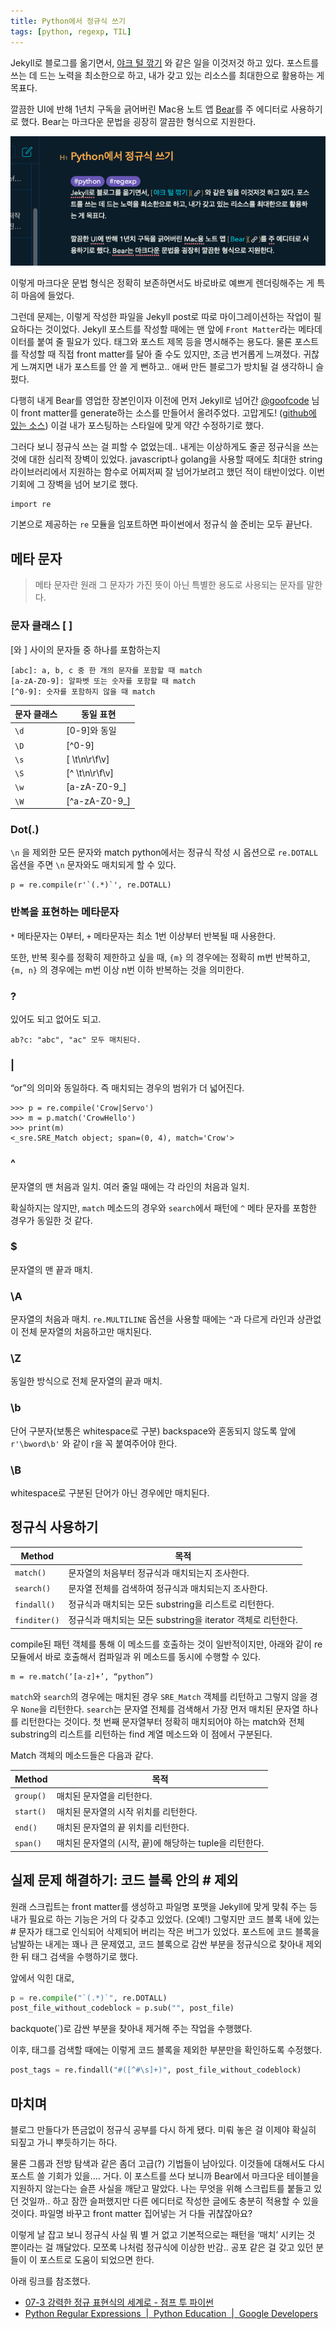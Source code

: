 ```yaml
---
title: Python에서 정규식 쓰기
tags: [python, regexp, TIL]
---
```

 
Jekyll로 블로그를 옮기면서, [야크 털 깎기](https://pub.mearie.org/yak_shaving) 와 같은 일을 이것저것 하고 있다. 포스트를 쓰는 데 드는 노력을 최소한으로 하고, 내가 갖고 있는 리소스를 최대한으로 활용하는 게 목표다.

깔끔한 UI에 반해 1년치 구독을 긁어버린 Mac용 노트 앱 [Bear](https://bear.app)를 주 에디터로 사용하기로 했다. Bear는 마크다운 문법을 굉장히 깔끔한 형식으로 지원한다.

![](/assets/images/python-regexp/screenshot%202019-01-05%20PM%2011.23.18.png)

이렇게 마크다운 문법 형식은 정확히 보존하면서도 바로바로 예쁘게 렌더링해주는 게 특히 마음에 들었다. 

그런데 문제는, 이렇게 작성한 파일을 Jekyll post로 따로 마이그레이션하는 작업이 필요하다는 것이었다. Jekyll 포스트를 작성할 때에는 맨 앞에 `Front Matter`라는 메타데이터를 붙여 줄 필요가 있다. 태그와 포스트 제목 등을 명시해주는 용도다. 물론 포스트를 작성할 때 직접 front matter를 달아 줄 수도 있지만, 조금 번거롭게 느껴졌다. 귀찮게 느껴지면 내가 포스트를 안 쓸 게 뻔하고.. 애써 만든 블로그가 방치될 걸 생각하니 슬펐다.

다행히 내게 Bear를 영업한 장본인이자 이전에 먼저 Jekyll로 넘어간 [@goofcode](http://goofcode.github.io) 님이 front matter를 generate하는 소스를 만들어서 올려주었다.  고맙게도! ([github에 있는 소스](https://github.com/goofcode/goofcode.github.io/blob/master/post_ready.py)) 이걸 내가 포스팅하는 스타일에 맞게 약간 수정하기로 했다.

그러다 보니 정규식 쓰는 걸 피할 수 없었는데.. 내게는 이상하게도 줄곧 정규식을 쓰는 것에 대한 심리적 장벽이 있었다. javascript나 golang을 사용할 때에도 최대한 string 라이브러리에서 지원하는 함수로 어찌저찌 잘 넘어가보려고 했던 적이 태반이었다. 이번 기회에 그 장벽을 넘어 보기로 했다.

```
import re
```

기본으로 제공하는 `re` 모듈을 임포트하면 파이썬에서 정규식 쓸 준비는 모두 끝난다.

## 메타 문자
> 메타 문자란 원래 그 문자가 가진 뜻이 아닌 특별한 용도로 사용되는 문자를 말한다.  

### 문자 클래스 [ ]
[와 ] 사이의 문자들 중 하나를 포함하는지

```
[abc]: a, b, c 중 한 개의 문자를 포함할 때 match
[a-zA-Z0-9]: 알파벳 또는 숫자를 포함할 때 match
[^0-9]: 숫자를 포함하지 않을 때 match
```

문자 클래스 | 동일 표현
------------ | ------------
`\d` | [0-9]와 동일
`\D` | [^0-9]
`\s` | [ \t\n\r\f\v]
`\S` | [^ \t\n\r\f\v]
`\w` | [a-zA-Z0-9_]
`\W`| [^a-zA-Z0-9_]

### Dot(.)
`\n` 을 제외한 모든 문자와 match
python에서는 정규식 작성 시 옵션으로 `re.DOTALL` 옵션을 주면 `\n` 문자와도 매치되게 할 수 있다.

```
p = re.compile(r'`(.*)`', re.DOTALL)
```

### 반복을 표현하는 메타문자

`*` 메타문자는 0부터, `+` 메타문자는 최소 1번 이상부터 반복될 때 사용한다.

또한, 반복 횟수를 정확히 제한하고 싶을 때, `{m}` 의 경우에는 정확히 m번 반복하고,  `{m, n}` 의 경우에는 m번 이상 n번 이하 반복하는 것을 의미한다.

### ?
있어도 되고 없어도 되고.
```
ab?c: "abc", "ac" 모두 매치된다.
```

### |
“or”의 의미와 동일하다. 즉 매치되는 경우의 범위가 더 넓어진다.

```
>>> p = re.compile('Crow|Servo')
>>> m = p.match('CrowHello')
>>> print(m)
<_sre.SRE_Match object; span=(0, 4), match='Crow'>
```

### ^
문자열의 맨 처음과 일치. 여러 줄일 때에는 각 라인의 처음과 일치.

확실하지는 않지만, `match` 메소드의 경우와 `search`에서 패턴에 `^` 메타 문자를 포함한 경우가 동일한 것 같다.

### $
문자열의 맨 끝과 매치.

### \A
문자열의 처음과 매치. `re.MULTILINE` 옵션을 사용할 때에는 `^`과 다르게 라인과 상관없이 전체 문자열의 처음하고만 매치된다.

### \Z
동일한 방식으로 전체 문자열의 끝과 매치.

### \b
단어 구분자(보통은 whitespace로 구분) backspace와 혼동되지 않도록 앞에 `r'\bword\b'` 와 같이 r을 꼭 붙여주어야 한다.

### \B
whitespace로 구분된 단어가 아닌 경우에만 매치된다.


## 정규식 사용하기
Method | 목적
------------ | ------------
`match()` | 문자열의 처음부터 정규식과 매치되는지 조사한다.
`search()` | 문자열 전체를 검색하여 정규식과 매치되는지 조사한다.
`findall()` | 정규식과 매치되는 모든 substring을 리스트로 리턴한다.
`finditer()` | 정규식과 매치되는 모든 substring을 iterator 객체로 리턴한다.

compile된 패턴 객체를 통해 이 메소드를 호출하는 것이 일반적이지만, 아래와 같이 re 모듈에서 바로 호출해서 컴파일과 위 메소드를 동시에 수행할 수 있다.

```
m = re.match(‘[a-z]+’, “python”)
```

`match`와 `search`의 경우에는 매치된 경우 `SRE_Match` 객체를 리턴하고 그렇지 않을 경우 `None`을 리턴한다.  `search`는 문자열 전체를 검색해서 가장 먼저 매치된 문자열 하나를 리턴한다는 것이다. 첫 번째 문자열부터 정확히 매치되어야 하는 match와 전체 substring의 리스트를 리턴하는 find 계열 메소드와 이 점에서 구분된다.

Match 객체의 메소드들은 다음과 같다.

Method | 목적
------------ | ------------
`group()` | 매치된 문자열을 리턴한다.
`start()` | 매치된 문자열의 시작 위치를 리턴한다.
`end()` | 매치된 문자열의 끝 위치를 리턴한다.
`span()` | 매치된 문자열의 (시작, 끝)에 해당하는 tuple을 리턴한다.


## 실제 문제 해결하기: 코드 블록 안의 # 제외
원래 스크립트는 front matter를 생성하고 파일명 포맷을 Jekyll에 맞게 맞춰 주는 등 내가 필요로 하는 기능은 거의 다 갖추고 있었다. (오예!) 그렇지만 코드 블록 내에 있는 # 문자가 태그로 인식되어 삭제되어 버리는 작은 버그가 있었다. 포스트에 코드 블록을 남발하는 내게는 꽤나 큰 문제였고, 코드 블록으로 감싼 부분을 정규식으로 찾아내 제외한 뒤 태그 검색을 수행하기로 했다.

앞에서 익힌 대로, 

```python
p = re.compile("`(.*)`", re.DOTALL)
post_file_without_codeblock = p.sub("", post_file)
```

backquote(`)로 감싼 부분을 찾아내 제거해 주는 작업을 수행했다.

이후, 태그를 검색할 때에는 이렇게 코드 블록을 제외한 부분만을 확인하도록 수정했다.

```python
post_tags = re.findall("#([^#\s]+)", post_file_without_codeblock)
```

## 마치며
블로그 만들다가 뜬금없이 정규식 공부를 다시 하게 됐다. 미뤄 놓은 걸 이제야 확실히 되짚고 가니 뿌듯하기는 하다.

물론 그룹과 전방 탐색과 같은 좀더 고급(?) 기법들이 남아있다. 이것들에 대해서도 다시 포스트 쓸 기회가 있을…. 거다. 
이 포스트를 쓰다 보니까 Bear에서 마크다운 테이블을 지원하지 않는다는 슬픈 사실을 깨닫고 말았다. 나는 무엇을 위해 스크립트를 붙들고 있던 것일까.. 하고 잠깐 슬퍼했지만 다른 에디터로 작성한 글에도 충분히 적용할 수 있을 것이다. 파일명 바꾸고 front matter 집어넣는 거 다들 귀찮잖아요? 

이렇게 날 잡고 보니 정규식 사실 뭐 별 거 없고 기본적으로는 패턴을 ‘매치’ 시키는 것 뿐이라는 걸 깨달았다.
모쪼록 나처럼 정규식에 이상한 반감.. 공포 같은 걸 갖고 있던 분들이 이 포스트로 도움이 되었으면 한다.

아래 링크를 참조했다.

- [07-3 강력한 정규 표현식의 세계로 - 점프 투 파이썬](https://wikidocs.net/4309) 
- [Python Regular Expressions  |  Python Education       |  Google Developers](https://developers.google.com/edu/python/regular-expressions)
